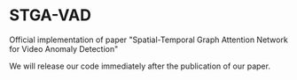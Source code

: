 # STGA-VAD
Official implementation of paper "Spatial-Temporal Graph Attention Network for Video Anomaly Detection"

We will release our code immediately after the publication of our paper.
